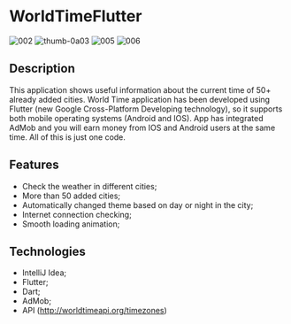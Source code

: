 # WorldTimeFlutter

![002](https://user-images.githubusercontent.com/48859290/111655721-8cec0900-8812-11eb-8f8c-e09852195d27.jpg)
![thumb-0а03](https://user-images.githubusercontent.com/48859290/111655732-8e1d3600-8812-11eb-83c6-307d4ac04cf4.jpg)
![005](https://user-images.githubusercontent.com/48859290/111655726-8d849f80-8812-11eb-8b07-7064c3ace879.jpg)
![006](https://user-images.githubusercontent.com/48859290/111655730-8e1d3600-8812-11eb-96f7-49933084b0d2.jpg)

<h2>Description</h2>

This application shows useful information about the current time of 50+ already added cities. World Time application has been developed using Flutter (new Google Cross-Platform Developing technology), so it supports both mobile operating systems (Android and IOS). App has integrated AdMob and you will earn money from IOS and Android users at the same time. All of this is just one code.

<h2>Features</h2>

- Check the weather in different cities;
- More than 50 added cities;
- Automatically changed theme based on day or night in the city;
- Internet connection checking;
- Smooth loading animation;

<h2>Technologies</h2>

- IntelliJ Idea;
- Flutter;
- Dart;
- AdMob;
- API (http://worldtimeapi.org/timezones)
